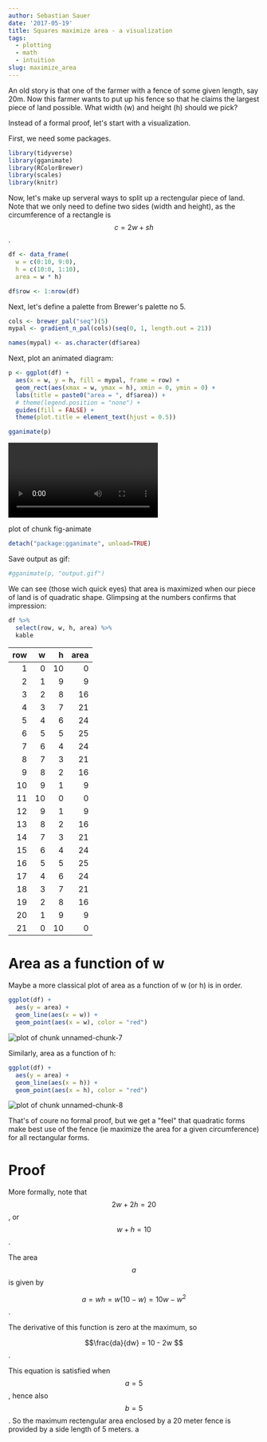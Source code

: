 ```yaml
---
author: Sebastian Sauer
date: '2017-05-19'
title: Squares maximize area - a visualization
tags:
  - plotting
  - math
  - intuition
slug: maximize_area
---
```






An old story is that one of the farmer with a fence of some given length, say 20m. Now this farmer wants to put up his fence so that he claims the largest piece of land possible. What width (w) and height (h) should we pick?

Instead of a formal proof, let's start with a visualization.

First, we need some packages.


```r
library(tidyverse)
library(gganimate)
library(RColorBrewer)
library(scales)
library(knitr)
```


Now, let's make up serveral ways to split up a rectengular piece of land. Note that we only need to define two sides (width and height), as the circumference of a rectangle is $$c = 2w + sh$$.


```r
df <- data_frame(
  w = c(0:10, 9:0),
  h = c(10:0, 1:10),
  area = w * h)

df$row <- 1:nrow(df)
```

Next, let's define a palette from Brewer's palette no 5.


```r
cols <- brewer_pal("seq")(5)
mypal <- gradient_n_pal(cols)(seq(0, 1, length.out = 21))

names(mypal) <- as.character(df$area)
```

Next, plot an animated diagram:


```r
p <- ggplot(df) +
  aes(x = w, y = h, fill = mypal, frame = row) +
  geom_rect(aes(xmax = w, ymax = h), xmin = 0, ymin = 0) +
  labs(title = paste0("area = ", df$area)) +
  # theme(legend.position = "none") +
  guides(fill = FALSE) +
  theme(plot.title = element_text(hjust = 0.5))

gganimate(p)
```

<video controls loop><source src="https://sebastiansauer.github.io/images/2017-05-19/fig-animate.webm" /><p>plot of chunk fig-animate</p></video>



```r
detach("package:gganimate", unload=TRUE)
```

Save output as gif:
  

```r
#gganimate(p, "output.gif")
```


We can see (those wich quick eyes) that area is maximized when our piece of land is of quadratic shape. Glimpsing at the numbers confirms that impression:
  

```r
df %>% 
  select(row, w, h, area) %>% 
  kable
```



| row|  w|  h| area|
|---:|--:|--:|----:|
|   1|  0| 10|    0|
|   2|  1|  9|    9|
|   3|  2|  8|   16|
|   4|  3|  7|   21|
|   5|  4|  6|   24|
|   6|  5|  5|   25|
|   7|  6|  4|   24|
|   8|  7|  3|   21|
|   9|  8|  2|   16|
|  10|  9|  1|    9|
|  11| 10|  0|    0|
|  12|  9|  1|    9|
|  13|  8|  2|   16|
|  14|  7|  3|   21|
|  15|  6|  4|   24|
|  16|  5|  5|   25|
|  17|  4|  6|   24|
|  18|  3|  7|   21|
|  19|  2|  8|   16|
|  20|  1|  9|    9|
|  21|  0| 10|    0|


# Area as a function of w

Maybe a more classical plot of area as a function of w (or h) is in order.


```r
ggplot(df) +
  aes(y = area) +
  geom_line(aes(x = w)) +
  geom_point(aes(x = w), color = "red") 
```

![plot of chunk unnamed-chunk-7](https://sebastiansauer.github.io/images/2017-05-19/unnamed-chunk-7-1.png)

Similarly, area as a function of h:
  
  

```r
ggplot(df) +
  aes(y = area) +
  geom_line(aes(x = h)) +
  geom_point(aes(x = h), color = "red") 
```

![plot of chunk unnamed-chunk-8](https://sebastiansauer.github.io/images/2017-05-19/unnamed-chunk-8-1.png)



That's of coure no formal proof, but we get a "feel" that quadratic forms make best use of the fence (ie maximize the area for a given circumference) for all rectangular forms.

# Proof

More formally, note that $$2w + 2h = 20$$, or $$w+h=10$$.

The area $$a$$ is given by 

$$a = wh = w(10-w) = 10w - w^2$$. 

The derivative of this function is zero at the maximum, so

$$\frac{da}{dw} = 10 - 2w $$.

This equation is satisfied when $$a = 5$$, hence also $$b = 5$$. So the maximum rectengular area enclosed by a 20 meter fence is provided by a side length of 5 meters.
a
